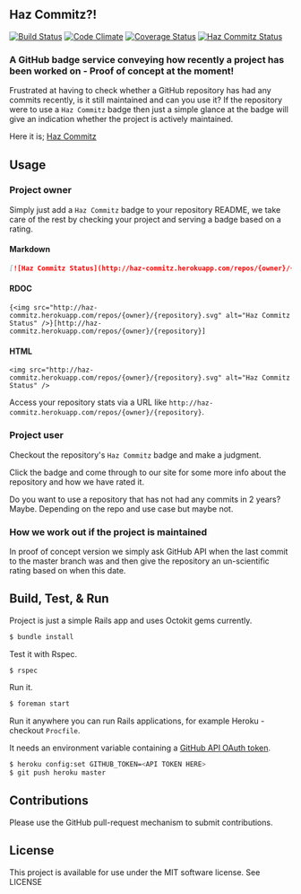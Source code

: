 ## Haz Commitz?!

[![Build Status](https://travis-ci.org/rob-murray/haz-commitz.svg?branch=master)](https://travis-ci.org/rob-murray/haz-commitz)
[![Code Climate](https://codeclimate.com/github/rob-murray/haz-commitz.png)](https://codeclimate.com/github/rob-murray/haz-commitz)
[![Coverage Status](https://coveralls.io/repos/rob-murray/haz-commitz/badge.png)](https://coveralls.io/r/rob-murray/haz-commitz)
[![Haz Commitz Status](http://haz-commitz.herokuapp.com/repos/rob-murray/haz-commitz.svg)](http://haz-commitz.herokuapp.com/repos/rob-murray/haz-commitz)

### A GitHub badge service conveying how recently a project has been worked on - Proof of concept at the moment!

Frustrated at having to check whether a GitHub repository has had any commits recently, is it still maintained and can you use it? If the repository were to use a `Haz Commitz` badge then just a simple glance at the badge will give an indication whether the project is actively maintained.

Here it is; [Haz Commitz](http://haz-commitz.herokuapp.com)

## Usage

### Project owner

Simply just add a `Haz Commitz` badge to your repository README, we take care of the rest by checking your project and serving a badge based on a rating.

#### Markdown

```markdown
[![Haz Commitz Status](http://haz-commitz.herokuapp.com/repos/{owner}/{repository}.svg)](http://haz-commitz.herokuapp.com/repos/{owner}/{repository})
```

#### RDOC

```
{<img src="http://haz-commitz.herokuapp.com/repos/{owner}/{repository}.svg" alt="Haz Commitz Status" />}[http://haz-commitz.herokuapp.com/repos/{owner}/{repository}]
```

#### HTML

```
<img src="http://haz-commitz.herokuapp.com/repos/{owner}/{repository}.svg" alt="Haz Commitz Status" />
```

Access your repository stats via a URL like `http://haz-commitz.herokuapp.com/repos/{owner}/{repository}`.

### Project user

Checkout the repository's `Haz Commitz` badge and make a judgment.

Click the badge and come through to our site for some more info about the repository and how we have rated it.

Do you want to use a repository that has not had any commits in 2 years? Maybe. Depending on the repo and use case but maybe not.

### How we work out if the project is maintained

In proof of concept version we simply ask GitHub API when the last commit to the master branch was and then give the repository an un-scientific rating based on when this date.

## Build, Test, & Run

Project is just a simple Rails app and uses Octokit gems currently.

```bash
$ bundle install
```

Test it with Rspec.

```bash
$ rspec
```

Run it.

```bash
$ foreman start
```

Run it anywhere you can run Rails applications, for example Heroku - checkout `Procfile`.

It needs an environment variable containing a [GitHub API OAuth token](https://developer.github.com/v3/oauth/).

```bash
$ heroku config:set GITHUB_TOKEN=<API TOKEN HERE>
$ git push heroku master
```

## Contributions

Please use the GitHub pull-request mechanism to submit contributions.

## License

This project is available for use under the MIT software license.
See LICENSE
